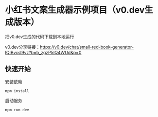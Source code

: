 # 小红书文案生成器示例项目（v0.dev生成版本）

把v0.dev生成的代码下载到本地运行

v0.dev分享链接：https://v0.dev/chat/small-red-book-generator-IQIBvcsl9vz?b=b_zgzP5IQ4WUd&p=0

## 快速开始

安装依赖

```
npm install
```

启动服务

```
npm run dev
```
